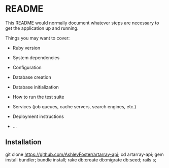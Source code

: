 # README

This README would normally document whatever steps are necessary to get the
application up and running.

Things you may want to cover:

* Ruby version

* System dependencies

* Configuration

* Database creation

* Database initialization

* How to run the test suite

* Services (job queues, cache servers, search engines, etc.)

* Deployment instructions

* ...

## Installation
git clone https://github.com/AshleyFoster/artarray-api;
cd artarray-api;
gem install bundler;
bundle install;
rake db:create db:migrate db:seed;
rails s;
